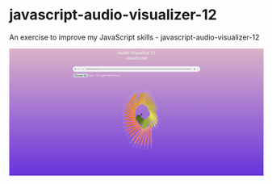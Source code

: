# javascript-audio-visualizer-12
An exercise to improve my JavaScript skills - javascript-audio-visualizer-12

![Screenshot](javascript-audio-visualizer-12.png)
